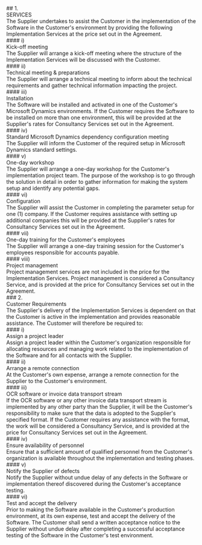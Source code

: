 <div class="agreement-doc-sans">

<div class="paragraph-medium">
## 1.<div class="paragraph-medium-text">SERVICES</div>
</div>

<div class="paragraph-indent">
The Supplier undertakes to assist the Customer in the implementation of the Software in the Customer's environment by providing the following Implementation Services at the price set out in the Agreement.
</div>

<div class="paragraph">
#### i)<div class="paragraph-text">Kick-off meeting</div>
</div>
<div class="paragraph-indent">
The Supplier will arrange a kick-off meeting where the structure of the Implementation Services will be discussed with the Customer.
</div>

<div class="paragraph">
#### ii)<div class="paragraph-text">Technical meeting & preparations</div>
</div>
<div class="paragraph-indent">
The Supplier will arrange a technical meeting to inform about the technical requirements and gather technical information impacting the project.
</div>

<div class="paragraph">
#### iii)<div class="paragraph-text">Installation</div>
</div>
<div class="paragraph-indent">
The Software will be installed and activated in one of the Customer's Microsoft Dynamics environments. If the Customer requires the Software to be installed on more than one environment, this will be provided at the Supplier's rates for Consultancy Services set out in the Agreement.
</div>

<div class="paragraph">
#### iv)<div class="paragraph-text">Standard Microsoft Dynamics dependency configuration meeting</div>
</div>
<div class="paragraph-indent">
The Supplier will inform the Customer of the required setup in Microsoft Dynamics standard settings.
</div>

<div class="paragraph">
#### v)<div class="paragraph-text">One-day workshop</div>
</div>
<div class="paragraph-indent">
The Supplier will arrange a one-day workshop for the Customer's implementation project team. The purpose of the workshop is to go through the solution in detail in order to gather information for making the system setup and identify any potential gaps.
</div>

<div class="paragraph">
#### vi)<div class="paragraph-text">Configuration</div>
</div>
<div class="paragraph-indent">
The Supplier will assist the Customer in completing the parameter setup for one (1) company. If the Customer requires assistance with setting up additional companies this will be provided at the Supplier's rates for Consultancy Services set out in the Agreement.
</div>

<div class="paragraph">
#### vii)<div class="paragraph-text">One-day training for the Customer's employees</div>
</div>
<div class="paragraph-indent">
The Supplier will arrange a one-day training session for the Customer's employees responsible for accounts payable.
</div>

<div class="paragraph">
#### viii)<div class="paragraph-text">Project management</div>
</div>
<div class="paragraph-indent">
Project management services are not included in the price for the Implementation Services. Project management is considered a Consultancy Service, and is provided at the price for Consultancy Services set out in the Agreement.
</div>

<div class="paragraph-medium">
### 2.<div class="paragraph-medium-text">Customer Requirements</div>
</div>
<div class="paragraph-indent">
The Supplier's delivery of the Implementation Services is dependent on that the Customer is active in the implementation and provides reasonable assistance. The Customer will therefore be required to:
</div>

<div class="paragraph">
#### i)<div class="paragraph-text">Assign a project leader</div>
</div>
<div class="paragraph-indent">
Assign a project leader within the Customer's organization responsible for allocating resources and managing work related to the implementation of the Software and for all contacts with the Supplier.
</div>

<div class="paragraph">
#### ii)<div class="paragraph-text">Arrange a remote connection</div>
</div>
<div class="paragraph-indent">
At the Customer's own expense, arrange a remote connection for the Supplier to the Customer's environment.
</div>

<div class="paragraph">
#### iii)<div class="paragraph-text">OCR software or invoice data transport stream</div>
</div>
<div class="paragraph-indent">
If the OCR software or any other invoice data transport stream is implemented by any other party than the Supplier, it will be the Customer's responsibility to make sure that the data is adopted to the Supplier's specified format. If the Customer requires any assistance with the format, the work will be considered a Consultancy Service, and is provided at the price for Consultancy Services set out in the Agreement.
</div>

<div class="paragraph">
#### iv)<div class="paragraph-text">Ensure availability of personnel</div>
</div>
<div class="paragraph-indent">
Ensure that a sufficient amount of qualified personnel from the Customer's organization is available throughout the implementation and testing phases.
</div>

<div class="paragraph">
#### v)<div class="paragraph-text">Notify the Supplier of defects</div>
</div>
<div class="paragraph-indent">
Notify the Supplier without undue delay of any defects in the Software or implementation thereof discovered during the Customer's acceptance testing.
</div>

<div class="paragraph">
#### vi)<div class="paragraph-text">Test and accept the delivery</div>
</div>
<div class="paragraph-indent">
Prior to making the Software available in the Customer's production environment, at its own expense, test and accept the delivery of the Software. The Customer shall send a written acceptance notice to the Supplier without undue delay after completing a successful acceptance testing of the Software in the Customer's test environment.
</div>
</div>

